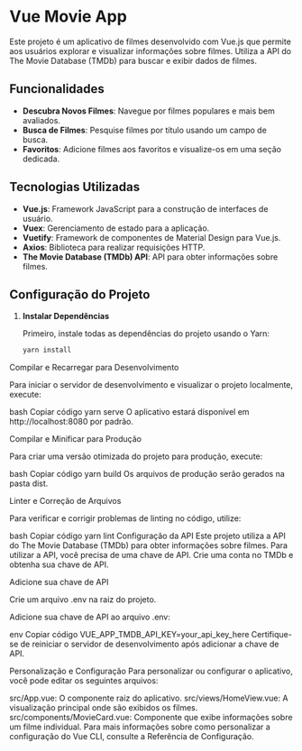 # Vue Movie App

Este projeto é um aplicativo de filmes desenvolvido com Vue.js que permite aos usuários explorar e visualizar informações sobre filmes. Utiliza a API do The Movie Database (TMDb) para buscar e exibir dados de filmes.

## Funcionalidades

- **Descubra Novos Filmes**: Navegue por filmes populares e mais bem avaliados.
- **Busca de Filmes**: Pesquise filmes por título usando um campo de busca.
- **Favoritos**: Adicione filmes aos favoritos e visualize-os em uma seção dedicada.

## Tecnologias Utilizadas

- **Vue.js**: Framework JavaScript para a construção de interfaces de usuário.
- **Vuex**: Gerenciamento de estado para a aplicação.
- **Vuetify**: Framework de componentes de Material Design para Vue.js.
- **Axios**: Biblioteca para realizar requisições HTTP.
- **The Movie Database (TMDb) API**: API para obter informações sobre filmes.

## Configuração do Projeto

1. **Instalar Dependências**

   Primeiro, instale todas as dependências do projeto usando o Yarn:

   ```bash
   yarn install
Compilar e Recarregar para Desenvolvimento

Para iniciar o servidor de desenvolvimento e visualizar o projeto localmente, execute:

bash
Copiar código
yarn serve
O aplicativo estará disponível em http://localhost:8080 por padrão.

Compilar e Minificar para Produção

Para criar uma versão otimizada do projeto para produção, execute:

bash
Copiar código
yarn build
Os arquivos de produção serão gerados na pasta dist.

Linter e Correção de Arquivos

Para verificar e corrigir problemas de linting no código, utilize:

bash
Copiar código
yarn lint
Configuração da API
Este projeto utiliza a API do The Movie Database (TMDb) para obter informações sobre filmes. Para utilizar a API, você precisa de uma chave de API. Crie uma conta no TMDb e obtenha sua chave de API.

Adicione sua chave de API

Crie um arquivo .env na raiz do projeto.

Adicione sua chave de API ao arquivo .env:

env
Copiar código
VUE_APP_TMDB_API_KEY=your_api_key_here
Certifique-se de reiniciar o servidor de desenvolvimento após adicionar a chave de API.

Personalização e Configuração
Para personalizar ou configurar o aplicativo, você pode editar os seguintes arquivos:

src/App.vue: O componente raiz do aplicativo.
src/views/HomeView.vue: A visualização principal onde são exibidos os filmes.
src/components/MovieCard.vue: Componente que exibe informações sobre um filme individual.
Para mais informações sobre como personalizar a configuração do Vue CLI, consulte a Referência de Configuração.